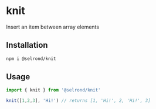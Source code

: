 # knit

Insert an item between array elements

## Installation

```sh
npm i @selrond/knit
```

## Usage

```js
import { knit } from '@selrond/knit'

knit([1,2,3], 'Hi!') // returns [1, 'Hi!', 2, 'Hi!', 3]
```
